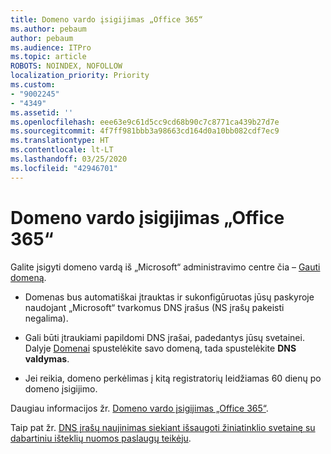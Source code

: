 ```yaml
---
title: Domeno vardo įsigijimas „Office 365“
ms.author: pebaum
author: pebaum
ms.audience: ITPro
ms.topic: article
ROBOTS: NOINDEX, NOFOLLOW
localization_priority: Priority
ms.custom:
- "9002245"
- "4349"
ms.assetid: ''
ms.openlocfilehash: eee63e9c61d5cc9cd68b90c7c8771ca439b27d7e
ms.sourcegitcommit: 4f7ff981bbb3a98663cd164d0a10bb082cdf7ec9
ms.translationtype: HT
ms.contentlocale: lt-LT
ms.lasthandoff: 03/25/2020
ms.locfileid: "42946701"
---
```

# <a name="buy-a-domain-name-in-office-365"></a>Domeno vardo įsigijimas „Office 365“

Galite įsigyti domeno vardą iš „Microsoft“ administravimo centre čia – [Gauti domeną](https://admin.microsoft.com/Domains/Buy).

- Domenas bus automatiškai įtrauktas ir sukonfigūruotas jūsų paskyroje naudojant „Microsoft“ tvarkomus DNS įrašus (NS įrašų pakeisti negalima).

- Gali būti įtraukiami papildomi DNS įrašai, padedantys jūsų svetainei.  Dalyje [Domenai](https://admin.microsoft.com/AdminPortal/Home#/Domains) spustelėkite savo domeną, tada spustelėkite **DNS valdymas**.

- Jei reikia, domeno perkėlimas į kitą registratorių leidžiamas 60 dienų po domeno įsigijimo.

Daugiau informacijos žr. [Domeno vardo įsigijimas „Office 365“](https://docs.microsoft.com/microsoft-365/admin/get-help-with-domains/buy-a-domain-name?view=o365-worldwide).

Taip pat žr. [DNS įrašų naujinimas siekiant išsaugoti žiniatinklio svetainę su dabartiniu išteklių nuomos paslaugų teikėju](https://docs.microsoft.com/alchemyinsights/update-dns-records-to-keep-your-website-with-your-current-hosting-provider-0).
